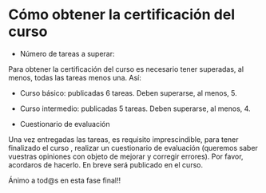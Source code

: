 # Cómo obtener la certificación del curso

* Número de tareas a superar:

Para obtener la certificación del curso es necesario tener superadas, al menos, todas las tareas menos una. Así:

* Curso básico: publicadas 6 tareas. Deben superarse, al menos, 5.
* Curso intermedio: publicadas 5 tareas. Deben superarse, al menos, 4.

* Cuestionario de evaluación

Una vez entregadas las tareas, es requisito imprescindible, para tener finalizado el curso , realizar un cuestionario de evaluación (queremos saber vuestras opiniones con objeto de mejorar y corregir errores). Por favor, acordaros de hacerlo. En breve será publicado en el curso.

Ánimo a tod@s en esta fase final!!